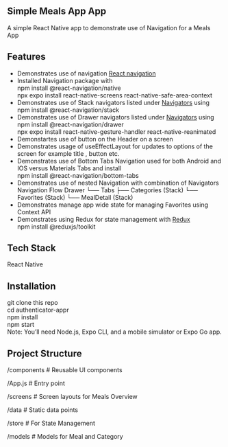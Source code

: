 ## Simple Meals App App<br/>
A simple React Native app to demonstrate use of Navigation for a Meals App<br/>


## Features<br/>
<ul>
    <li>Demonstrates use of navigation <a href="https://reactnavigation.org/docs/getting-started">React navigation</a></li>
    <li>Installed Navigation package with <br/>
    npm install @react-navigation/native<br/>
    npx expo install react-native-screens react-native-safe-area-context<br/>
</li>
    <li>Demonstrates use of Stack navigators listed under <a href="https://reactnavigation.org/docs/stack-navigator">Navigators</a> using 
    npm install @react-navigation/stack</li>
    <li>Demonstrates use of Drawer navigators listed under <a href="https://reactnavigation.org/docs/drawer-navigator">Navigators</a> using 
    npm install @react-navigation/drawer<br/>
    npx expo install react-native-gesture-handler react-native-reanimated</li>
    <li>Demonstartes use of button on the Header on a screen</li>
    <li>Demonstrates usage of useEffectLayout for updates to options of the screen for example title , button etc. </li>
    <li>Demonstrates use of Bottom Tabs Navigation used for both Android and IOS versus Materials Tabs and install <br/>
    npm install @react-navigation/bottom-tabs<br/></li>
    <li>Demonstrates use of nested Navigation with combination of Navigators <br/>
            Navigation Flow
        Drawer
        └── Tabs
            ├── Categories (Stack)
            └── Favorites (Stack)
                └── MealDetail (Stack)
     </li>
    <li>Demonstrates manage app wide state for managing Favorites using Context API</li>
    <li>Demonstrates using Redux for state management with <a href="https://redux-toolkit.js.org/">Redux</a> <br/>
    npm install @reduxjs/toolkit <br/>
    </li>
</ul>

## Tech Stack<br/>
React Native<br/>

## Installation<br/>
git clone this repo<br/>
cd authenticator-appr<br/>
npm install<br/>
npm start<br/>
Note: You’ll need Node.js, Expo CLI, and a mobile simulator or Expo Go app.<br/>

## Project Structure <br/>

/components      # Reusable UI components <br/>
 
/App.js          # Entry point  <br/>

/screens         # Screen layouts for Meals Overview <br/>

/data            # Static data points <br/>

/store           # For State Management <br/>

/models          # Models for Meal and Category <br/>

